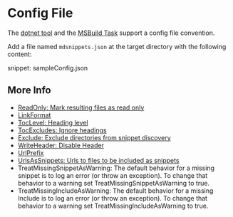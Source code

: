# Config File

The [dotnet tool](/readme.md#installation) and the [MSBuild Task](msbuild.md) support a config file convention.

Add a file named `mdsnippets.json` at the target directory with the following content:

snippet: sampleConfig.json


## More Info

 * [ReadOnly: Mark resulting files as read only](/readme.md#mark-resulting-files-as-read-only)
 * [LinkFormat](/readme.md#linkformat)
 * [TocLevel: Heading level](/docs/toc.md#heading-level)
 * [TocExcludes: Ignore headings](/docs/toc.md#ignore-headings)
 * [Exclude: Exclude directories from snippet discovery](/docs/snippet-exclusion.md)
 * [WriteHeader: Disable Header](/readme.md#disable-header)
 * [UrlPrefix](/readme.md#urlprefix)
 * [UrlsAsSnippets: Urls to files to be included as snippets](/readme.md#urlsassnippets)
 * TreatMissingSnippetAsWarning: The default behavior for a missing snippet is to log an error (or throw an exception). To change that behavior to a warning set TreatMissingSnippetAsWarning to true.
 * TreatMissingIncludeAsWarning: The default behavior for a missing Include is to log an error (or throw an exception). To change that behavior to a warning set TreatMissingIncludeAsWarning to true.